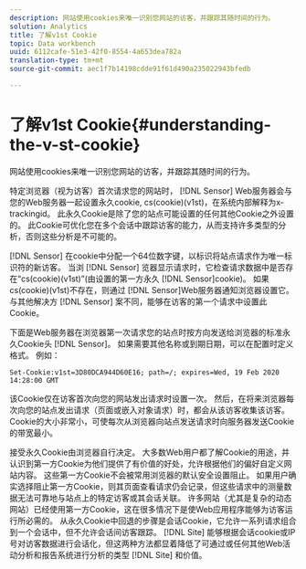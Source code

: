 ```yaml
---
description: 网站使用cookies来唯一识别您网站的访客，并跟踪其随时间的行为。
solution: Analytics
title: 了解v1st Cookie
topic: Data workbench
uuid: 6112cafe-51e3-42f0-8554-4a653dea782a
translation-type: tm+mt
source-git-commit: aec1f7b14198cdde91f61d490a235022943bfedb

---
```



# 了解v1st Cookie{#understanding-the-v-st-cookie}

网站使用cookies来唯一识别您网站的访客，并跟踪其随时间的行为。

特定浏览器（视为访客）首次请求您的网站时， [!DNL Sensor] Web服务器会与您的Web服务器一起设置永久cookie, cs(cookie)(v1st)，在系统内部解释为x-trackingid。 此永久Cookie是除了您的站点可能设置的任何其他Cookie之外设置的。 此Cookie可优化您在多个会话中跟踪访客的能力，从而支持许多类型的分析，否则这些分析是不可能的。

[!DNL Sensor] 在cookie中分配一个64位数字键，以标识将站点请求作为唯一标识符的新访客。 当浏 [!DNL Sensor] 览器显示请求时，它检查请求数据中是否存在“cs(cookie)(v1st)”(由设置的第一方永久 [!DNL Sensor]cookie)。 如果cs(cookie)(v1st)不存在，则通过 [!DNL Sensor]Web服务器通知浏览器设置它。 与其他解决方 [!DNL Sensor] 案不同，能够在访客的第一个请求中设置此Cookie。

下面是Web服务器在浏览器第一次请求您的站点时按方向发送给浏览器的标准永久Cookie头 [!DNL Sensor]。 如果需要其他名称或到期日期，可以在配置时定义格式。 例如：

```
Set-Cookie:v1st=3D80DCA944D60E16; path=/; expires=Wed, 19 Feb 2020 14:28:00 GMT
```

该Cookie仅在访客首次向您的网站发出请求时设置一次。 然后，在将来浏览器每次向您的站点发出请求（页面或嵌入对象请求）时，都会从该访客收集该访客。 Cookie的大小非常小，可使每次从浏览器向站点发送请求时向服务器发送Cookie的带宽最小。

接受永久Cookie由浏览器自行决定。 大多数Web用户都了解Cookie的用途，并认识到第一方Cookie为他们提供了有价值的好处，允许根据他们的偏好自定义网站内容。 这些第一方Cookie不会被常用浏览器的默认安全设置阻止。 如果用户确实选择阻止第一方Cookie，则其页面查看请求仍会记录，但这些请求中的测量数据无法可靠地与站点上的特定访客或其会话关联。 许多网站（尤其是复杂的动态网站）已经使用第一方Cookie，这在很多情况下是使Web应用程序能够为访客运行所必需的。 从永久Cookie中回退的步骤是会话Cookie，它允许一系列请求组合到一个会话中，但不允许会话间访客跟踪。 [!DNL Site] 能够根据会话cookie或IP号对访客数据进行会话化，但这两种方法都显着降低了可通过或任何其他Web活动分析和报告系统进行分析的类型 [!DNL Site] 和价值。
